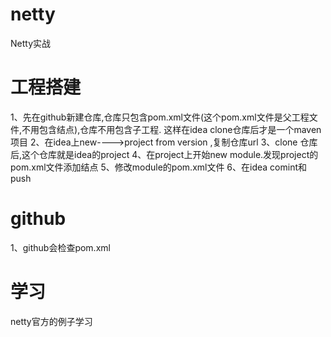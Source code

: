 # netty
Netty实战
# 工程搭建
1、先在github新建仓库,仓库只包含pom.xml文件(这个pom.xml文件是父工程文件,不用包含<modules>结点),仓库不用包含子工程.
这样在idea clone仓库后才是一个maven项目
2、在idea上new---->project from version ,复制仓库url
3、clone 仓库后,这个仓库就是idea的project
4、在project上开始new module.发现project的pom.xml文件添加<modules>结点
5、修改module的pom.xml文件
6、在idea comint和 push
# github
1、github会检查pom.xml
# 学习
netty官方的例子学习